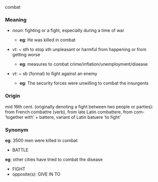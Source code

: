 combat
### Meaning
+ _noun_: fighting or a fight, especially during a time of war
	+ __eg__: He was killed in combat

+ _vt_: ~ sth to stop sth unpleasant or harmful from happening or from getting worse
	+ __eg__: measures to combat crime/inflation/unemployment/disease
+ _vt_: ~ sb (formal) to fight against an enemy
	+ __eg__: The security forces were unwilling to combat the insurgents

### Origin

mid 16th cent. (originally denoting a fight between two people or parties): from French combattre (verb), from late Latin combattere, from com- ‘together with’ + battere, variant of Latin batuere ‘to fight’

### Synonym

__eg__: 3500 men were killed in combat

+ BATTLE

__eg__: other cities have tried to combat the disease

+ FIGHT
+ opposite(s): GIVE IN TO


